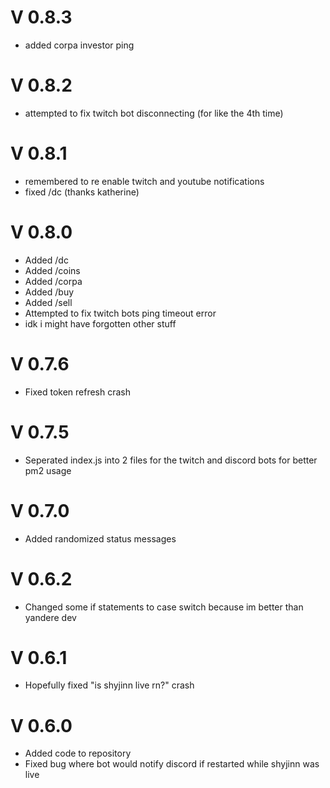 # V 0.8.3
- added corpa investor ping

# V 0.8.2
- attempted to fix twitch bot disconnecting (for like the 4th time)

# V 0.8.1
- remembered to re enable twitch and youtube notifications
- fixed /dc (thanks katherine)

# V 0.8.0
- Added /dc
- Added /coins
- Added /corpa
- Added /buy
- Added /sell
- Attempted to fix twitch bots ping timeout error
- idk i might have forgotten other stuff

# V 0.7.6
- Fixed token refresh crash

# V 0.7.5
- Seperated index.js into 2 files for the twitch and discord bots for better pm2 usage

# V 0.7.0
- Added randomized status messages

# V 0.6.2
- Changed some if statements to case switch because im better than yandere dev

# V 0.6.1
- Hopefully fixed "is shyjinn live rn?" crash

# V 0.6.0
- Added code to repository
- Fixed bug where bot would notify discord if restarted while shyjinn was live
